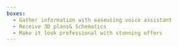 ```yaml
---
boxes:
  - Gather information with easeusing voice assistant
  - Receive 3D plans& Schematics
  - Make it look professional with stunning offers
---
```

